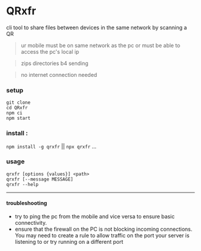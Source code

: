 # QRxfr

cli tool to share files between devices in the same network by scanning a QR

> ur mobile must be on same network as the pc or must be able to access the pc's local ip

> zips directories b4 sending

> no internet connection needed

### setup

```
git clone
cd QRxfr
npm ci
npm start
```

### install :

`npm install -g qrxfr` || `npx qrxfr` ...

### usage

```
qrxfr [options {values}] <path>
qrxfr [--message MESSAGE]
qrxfr --help
```

---

#### troubleshooting

- try to ping the pc from the mobile and vice versa to ensure basic connectivity.
- ensure that the firewall on the PC is not blocking incoming connections. You may need to create a rule to allow traffic on the port your server is listening to or try running on a different port
